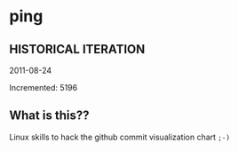 # ping

## HISTORICAL ITERATION
2011-08-24

Incremented: 5196

## What is this?? 
Linux skills to hack the github commit visualization chart `;-)`
